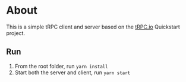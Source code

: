 # About

This is a simple tRPC client and server based on the [tRPC.io](https://trpc.io/docs/quickstart) Quickstart project.

## Run

1. From the root folder, run `yarn install`
2. Start both the server and client, run `yarn start`
